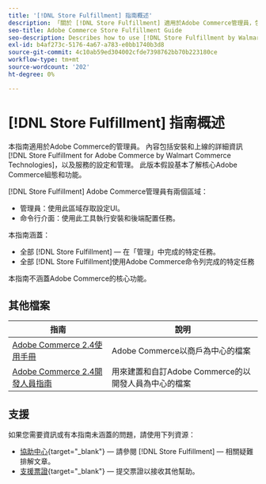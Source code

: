 ```yaml
---
title: '[!DNL Store Fulfillment] 指南概述'
description: 「關於 [!DNL Store Fulfillment] 適用於Adobe Commerce管理員，包括安裝和入門。」
seo-title: Adobe Commerce Store Fulfillment Guide
seo-description: Describes how to use [!DNL Store Fulfillment by Walmart Commerce Technologies] services with Adobe Commerce.
exl-id: b4af273c-5176-4a67-a783-e0bb1740b3d8
source-git-commit: 4c10ab59ed304002cfde7398762bb70b223180ce
workflow-type: tm+mt
source-wordcount: '202'
ht-degree: 0%

---
```


# [!DNL Store Fulfillment] 指南概述

本指南適用於Adobe Commerce的管理員。 內容包括安裝和上線的詳細資訊 [!DNL Store Fulfillment for Adobe Commerce by Walmart Commerce Technologies]，以及服務的設定和管理。 此版本假設基本了解核心Adobe Commerce組態和功能。

[!DNL Store Fulfillment] Adobe Commerce管理員有兩個區域：

* 管理員：使用此區域存取設定UI。
* 命令行介面：使用此工具執行安裝和後端配置任務。

本指南涵蓋：

* 全部 [!DNL Store Fulfillment] — 在「管理」中完成的特定任務。
* 全部 [!DNL Store Fulfillment]使用Adobe Commerce命令列完成的特定任務

本指南不涵蓋Adobe Commerce的核心功能。

## 其他檔案

| 指南 | 說明 |
|-----------------------------------------------------------------------|----------------------------------------------------------------------------|
| [Adobe Commerce 2.4使用手冊](https://docs.magento.com/user-guide/) | Adobe Commerce以商戶為中心的檔案 |
| [Adobe Commerce 2.4開發人員指南](https://devdocs.magento.com/) | 用來建置和自訂Adobe Commerce的以開發人員為中心的檔案 |

## 支援

如果您需要資訊或有本指南未涵蓋的問題，請使用下列資源：

* [協助中心](https://experienceleague.adobe.com/docs/commerce-knowledge-base/kb/help-center-guide/magento-help-center-user-guide.html#submit-ticket){target="_blank"} — 請參閱 [!DNL Store Fulfillment] — 相關疑難排解文章。
* [支援票證](https://experienceleague.adobe.com/docs/commerce-knowledge-base/kb/help-center-guide/magento-help-center-user-guide.html#submit-ticket){target="_blank"} — 提交票證以接收其他幫助。
